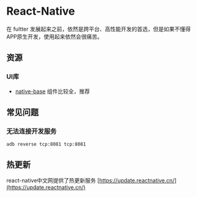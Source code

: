 # React-Native

在 fultter 发展起来之前，依然是跨平台、高性能开发的首选，但是如果不懂得APP原生开发，使用起来依然会很痛苦。

## 资源

### UI库

- [native-base](https://docs.nativebase.io/) 组件比较全，推荐

## 常见问题

### 无法连接开发服务

`adb reverse tcp:8081 tcp:8081`

## 热更新

react-native中文网提供了热更新服务 [https://update.reactnative.cn/](https://update.reactnative.cn/)